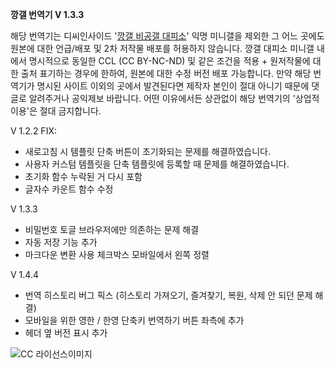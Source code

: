 **깡갤 번역기 V 1.3.3**

해당 번역기는 디씨인사이드 '[깡갤 비공갤 대피소](https://gall.dcinside.com/mini/tincans)' 익명 미니갤을 제외한 그 어느 곳에도 원본에 대한 언급/배포 및 2차 저작물 배포를 허용하지 않습니다. 깡갤 대피소 미니갤 내에서 명시적으로 동일한 CCL (CC BY-NC-ND) 및 같은 조건을 적용 + 원저작물에 대한 출처 표기하는 경우에 한하여, 원본에 대한 수정 버전 배포 가능합니다. 만약 해당 번역기가 명시된 사이트 이외의 곳에서 발견된다면 제작자 본인이 절대 아니기 때문에 댓글로 알려주거나 공익제보 바랍니다. 어떤 이유에서든 상관없이 해당 번역기의 '상업적 이용'은 절대 금지합니다.

V 1.2.2
FIX:
- 새로고침 시 템플릿 단축 버튼이 초기화되는 문제를 해결하였습니다.
- 사용자 커스텀 템플릿을 단축 템플릿에 등록할 때 문제를 해결하였습니다.
- 초기화 함수 누락된 거 다시 포함
- 글자수 카운트 함수 수정

V 1.3.3
- 비밀번호 토글 브라우저에만 의존하는 문제 해결
- 자동 저장 기능 추가
- 마크다운 변환 사용 체크박스 모바일에서 왼쪽 정렬

V 1.4.4
- 번역 히스토리 버그 픽스 (히스토리 가져오기, 즐겨찾기, 복원, 삭제 안 되던 문제 해결)
- 모바일을 위한 영한 / 한영 단축키 번역하기 버튼 좌측에 추가
- 헤더 옆 버전 표시 추가

![CC 라이선스이미지](https://files.catbox.moe/1d3xez.png)